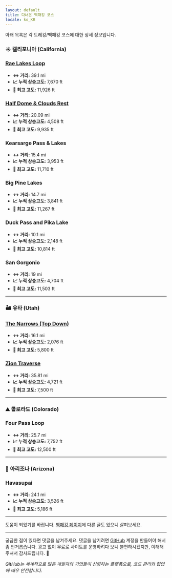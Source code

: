 ```yaml
---
layout: default
title: 다녀온 백패킹 코스
locale: ko_KR
---
```


아래 목록은 각 트레킹/백패킹 코스에 대한 상세 정보입니다.

### ☀️ 캘리포니아 (California)

### [Rae Lakes Loop](/backpacking/routes/rae-lakes-loop)
* **↔️ 거리:** 39.1 mi
* **📈 누적 상승고도:** 7,670 ft
* **🔼 최고 고도:** 11,926 ft

### [Half Dome & Clouds Rest](/backpacking/routes/half-dome-clouds-rest)
* **↔️ 거리:** 20.09 mi
* **📈 누적 상승고도:** 4,508 ft
* **🔼 최고 고도:** 9,935 ft

### Kearsarge Pass & Lakes
* **↔️ 거리:** 15.4 mi
* **📈 누적 상승고도:** 3,953 ft
* **🔼 최고 고도:** 11,710 ft

### Big Pine Lakes
* **↔️ 거리:** 14.7 mi
* **📈 누적 상승고도:** 3,841 ft
* **🔼 최고 고도:** 11,267 ft

### Duck Pass and Pika Lake
* **↔️ 거리:** 10.1 mi
* **📈 누적 상승고도:** 2,148 ft
* **🔼 최고 고도:** 10,814 ft

### San Gorgonio
* **↔️ 거리:** 19 mi
* **📈 누적 상승고도:** 4,704 ft
* **🔼 최고 고도:** 11,503 ft

---

### 🏜️ 유타 (Utah)

### [The Narrows (Top Down)](https://www.alltrails.com/trail/us/utah/the-narrows-top-down)
* **↔️ 거리:** 16.1 mi
* **📈 누적 상승고도:** 2,076 ft
* **🔼 최고 고도:** 5,800 ft

### [Zion Traverse](https://www.alltrails.com/explore/map/zion-traverse-lee-pass-to-east-rim-trailhead-2b515e2)
* **↔️ 거리:** 35.81 mi
* **📈 누적 상승고도:** 4,721 ft
* **🔼 최고 고도:** 7,500 ft

---

### ⛰️ 콜로라도 (Colorado)

### Four Pass Loop
* **↔️ 거리:** 25.7 mi
* **📈 누적 상승고도:** 7,752 ft
* **🔼 최고 고도:** 12,500 ft

---

### 🌵 아리조나 (Arizona)

### Havasupai
* **↔️ 거리:** 24.1 mi
* **📈 누적 상승고도:** 3,526 ft
* **🔼 최고 고도:** 5,186 ft

---

도움이 되었기를 바랍니다. [백패킹 페이지](/backpacking)에 다른 글도 있으니 살펴보세요.

---

궁금한 점이 있다면 댓글을 남겨주세요. 댓글을 남기려면 [GitHub](http://github.com) 계정을 만들어야 해서 좀 번거롭습니다. 광고 없이 무료로 사이트를 운영하려다 보니 불편하시겠지만, 이해해 주셔서 감사드립니다. 🙂

*GitHub는 세계적으로 많은 개발자와 기업들이 신뢰하는 플랫폼으로, 코드 관리와 협업에 매우 안전합니다.*
